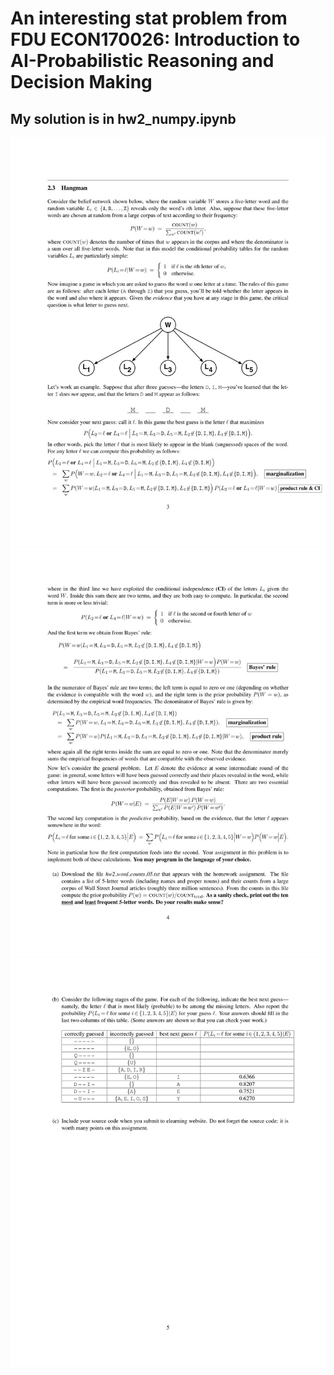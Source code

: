 # An interesting stat problem from FDU ECON170026: Introduction to AI-Probabilistic Reasoning and Decision Making
## My solution is in hw2_numpy.ipynb
![](./imgs/1.jpg)
![](./imgs/3.jpg)
![](./imgs/2.jpg)

